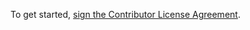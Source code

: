 To get started, <a href="https://www.clahub.com/agreements/codersutfpr/helloworld_http_go">sign the Contributor License Agreement</a>.

